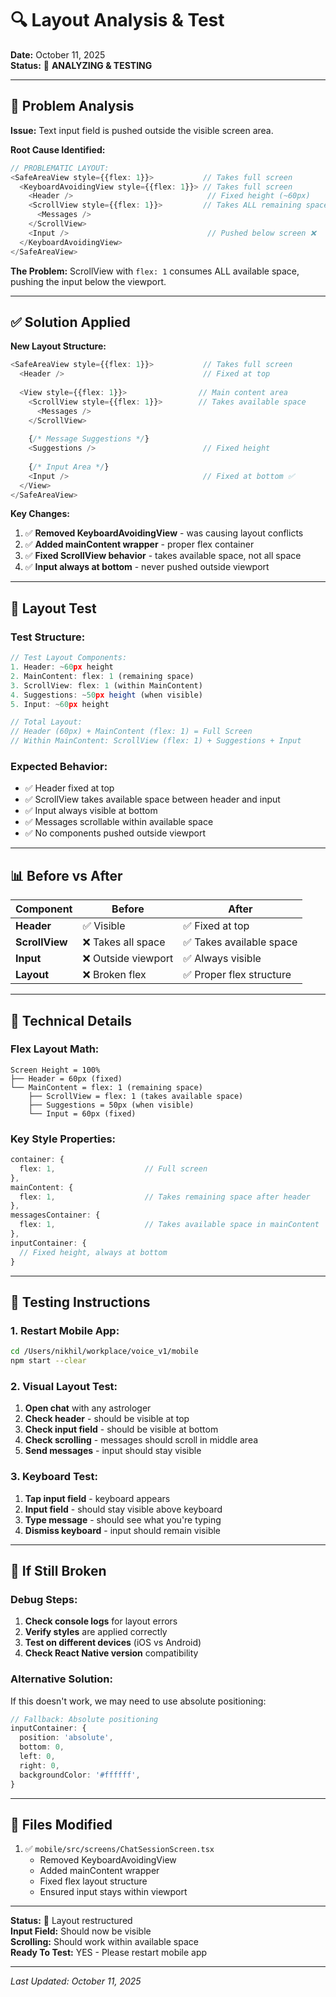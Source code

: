 # 🔍 Layout Analysis & Test

**Date:** October 11, 2025  
**Status:** 🔧 **ANALYZING & TESTING**

---

## 🐛 **Problem Analysis**

**Issue:** Text input field is pushed outside the visible screen area.

**Root Cause Identified:**
```typescript
// PROBLEMATIC LAYOUT:
<SafeAreaView style={{flex: 1}}>           // Takes full screen
  <KeyboardAvoidingView style={{flex: 1}}> // Takes full screen
    <Header />                              // Fixed height (~60px)
    <ScrollView style={{flex: 1}}>         // Takes ALL remaining space ❌
      <Messages />
    </ScrollView>
    <Input />                               // Pushed below screen ❌
  </KeyboardAvoidingView>
</SafeAreaView>
```

**The Problem:** ScrollView with `flex: 1` consumes ALL available space, pushing the input below the viewport.

---

## ✅ **Solution Applied**

**New Layout Structure:**
```typescript
<SafeAreaView style={{flex: 1}}>           // Takes full screen
  <Header />                               // Fixed at top
  
  <View style={{flex: 1}}>                // Main content area
    <ScrollView style={{flex: 1}}>        // Takes available space
      <Messages />
    </ScrollView>
    
    {/* Message Suggestions */}
    <Suggestions />                        // Fixed height
    
    {/* Input Area */}
    <Input />                              // Fixed at bottom ✅
  </View>
</SafeAreaView>
```

**Key Changes:**
1. ✅ **Removed KeyboardAvoidingView** - was causing layout conflicts
2. ✅ **Added mainContent wrapper** - proper flex container
3. ✅ **Fixed ScrollView behavior** - takes available space, not all space
4. ✅ **Input always at bottom** - never pushed outside viewport

---

## 🧪 **Layout Test**

### **Test Structure:**
```typescript
// Test Layout Components:
1. Header: ~60px height
2. MainContent: flex: 1 (remaining space)
3. ScrollView: flex: 1 (within MainContent)
4. Suggestions: ~50px height (when visible)
5. Input: ~60px height

// Total Layout:
// Header (60px) + MainContent (flex: 1) = Full Screen
// Within MainContent: ScrollView (flex: 1) + Suggestions + Input
```

### **Expected Behavior:**
- ✅ Header fixed at top
- ✅ ScrollView takes available space between header and input
- ✅ Input always visible at bottom
- ✅ Messages scrollable within available space
- ✅ No components pushed outside viewport

---

## 📊 **Before vs After**

| Component | Before | After |
|-----------|--------|-------|
| **Header** | ✅ Visible | ✅ Fixed at top |
| **ScrollView** | ❌ Takes all space | ✅ Takes available space |
| **Input** | ❌ Outside viewport | ✅ Always visible |
| **Layout** | ❌ Broken flex | ✅ Proper flex structure |

---

## 🔧 **Technical Details**

### **Flex Layout Math:**
```
Screen Height = 100%
├── Header = 60px (fixed)
└── MainContent = flex: 1 (remaining space)
    ├── ScrollView = flex: 1 (takes available space)
    ├── Suggestions = 50px (when visible)
    └── Input = 60px (fixed)
```

### **Key Style Properties:**
```typescript
container: {
  flex: 1,                    // Full screen
},
mainContent: {
  flex: 1,                    // Takes remaining space after header
},
messagesContainer: {
  flex: 1,                    // Takes available space in mainContent
},
inputContainer: {
  // Fixed height, always at bottom
}
```

---

## 🚀 **Testing Instructions**

### **1. Restart Mobile App:**
```bash
cd /Users/nikhil/workplace/voice_v1/mobile
npm start --clear
```

### **2. Visual Layout Test:**
1. **Open chat** with any astrologer
2. **Check header** - should be visible at top
3. **Check input field** - should be visible at bottom
4. **Check scrolling** - messages should scroll in middle area
5. **Send messages** - input should stay visible

### **3. Keyboard Test:**
1. **Tap input field** - keyboard appears
2. **Input field** - should stay visible above keyboard
3. **Type message** - should see what you're typing
4. **Dismiss keyboard** - input should remain visible

---

## 🐛 **If Still Broken**

### **Debug Steps:**
1. **Check console logs** for layout errors
2. **Verify styles** are applied correctly
3. **Test on different devices** (iOS vs Android)
4. **Check React Native version** compatibility

### **Alternative Solution:**
If this doesn't work, we may need to use absolute positioning:
```typescript
// Fallback: Absolute positioning
inputContainer: {
  position: 'absolute',
  bottom: 0,
  left: 0,
  right: 0,
  backgroundColor: '#ffffff',
}
```

---

## 📝 **Files Modified**

1. ✅ `mobile/src/screens/ChatSessionScreen.tsx`
   - Removed KeyboardAvoidingView
   - Added mainContent wrapper
   - Fixed flex layout structure
   - Ensured input stays within viewport

---

**Status:** 🔧 Layout restructured  
**Input Field:** Should now be visible  
**Scrolling:** Should work within available space  
**Ready To Test:** YES - Please restart mobile app

---

*Last Updated: October 11, 2025*
